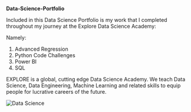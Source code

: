 **Data-Science-Portfolio**

Included in this Data Science Portfolio is my work that I completed throughout my journey at the Explore Data Science Academy: 

Namely: 
1. Advanced Regression 
2. Python Code Challenges 
3. Power BI 
4. SQL

EXPLORE is a global, cutting edge Data Science Academy. We teach Data Science, Data Engineering, Machine Learning and related skills to equip people for lucrative careers of the future.

![Data Science](https://i.pinimg.com/originals/77/29/f4/7729f4ebf5dd3d6754dee0ed5837ef77.gif)
